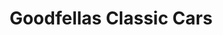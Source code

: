 ---
title: "Goodfellas Classic Cars"
url: /south-daytona/goodfellas-classic-cars/
shop: Autohaus
---